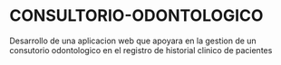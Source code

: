 # CONSULTORIO-ODONTOLOGICO
Desarrollo de una aplicacion web que apoyara en la gestion de un consutorio odontologico en el registro de historial clinico de pacientes
